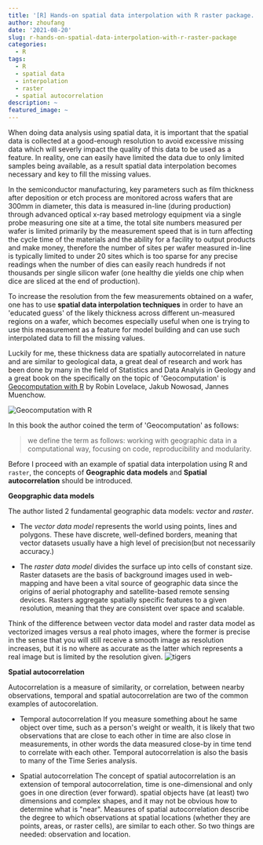```yaml
---
title: '[R] Hands-on spatial data interpolation with R raster package. '
author: zhoufang
date: '2021-08-20'
slug: r-hands-on-spatial-data-interpolation-with-r-raster-package
categories:
  - R
tags:
  - R
  - spatial data
  - interpolation
  - raster
  - spatial autocorrelation
description: ~
featured_image: ~
---
```


When doing data analysis using spatial data, it is important that the spatial data is collected at a good-enough resolution to avoid excessive missing data which will severly impact the quality of this data to be used as a feature. In reality, one can easily have limited the data due to only limited samples being available, as a result spatial data interpolation becomes necessary and key to fill the missing values.

In the semiconductor manufacturing, key parameters such as film thickness after deposition or etch process are monitored across wafers that are 300mm in diameter, this data is measured in-line (during production) through advanced optical x-ray based metrology equipment via a single probe measuring one site at a time, the total site numbers measured per wafer is limited primarily by the measurement speed that is in turn affecting the cycle time of the materials and the ability for a facility to output products and make money, therefore the number of sites per wafer measured in-line is typically limited to under 20 sites which is too sparse for any precise readings when the number of dies can easily reach hundreds if not thousands per single silicon wafer (one healthy die yields one chip when dice are sliced at the end of production). 

To increase the resolution from the few measurements obtained on a wafer, one has to use **spatial data interpolation techniques** in order to have an 'educated guess' of the likely thickness across different un-measured regions on a wafer, which becomes especially useful when one is trying to use this measurement as a feature for model building and can use such interpolated data to fill the missing values.

Luckily for me, these thickness data are spatially autocorrelated in nature and are similar to geological data, a great deal of research and work has been done by many in the field of Statistics and Data Analyis in Geology and a great book on the specifically on the topic of 'Geocomputation' is [Geocomputation with R](http://geocompr.robinlovelace.net) by Robin Lovelace, Jakub Nowosad, Jannes Muenchow.

![Geocomputation with R](/post/2021-08-20-r-hands-on-spatial-data-interpolation-with-r-raster-package.en_files/cover.png)

In this book the author coined the term of 'Geocomputation' as follows: 

> we define the term as follows: working with geographic data in a computational way, focusing on code, reproducibility and modularity.

Before I proceed with an example of spatial data interpolation using R and `raster`, the concepts of **Geographic data models** and **Spatial autocorrelation** should be introduced.

**Geopgraphic data models**

The author listed 2 fundamental geographic data models: *vector* and *raster*.

- The *vector data model* represents the world using points, lines and polygons. These have discrete, well-defined borders, meaning that vector datasets usually have a high level of precision(but not necessarily accuracy.)

- The *raster data model* divides the surface up into cells of constant size. Raster datasets are the basis of background images used in web-mapping and have been a vital source of geographic data since the origins of aerial photography and satellite-based remote sensing devices. Rasters aggregate spatially specific features to a given resolution, meaning that they are consistent over space and scalable.

Think of the difference between vector data model and raster data model as vectorized images versus a real photo images, where the former is precise in the sense that you will still receive a smooth image as resolution increases, but it is no where as accurate as the latter which represents a real image but is limited by the resolution given.
![tigers](/post/2021-08-20-r-hands-on-spatial-data-interpolation-with-r-raster-package.en_files/tigers_fixed_resolution.png)

**Spatial autocorrelation**

Autocorrelation is a measure of similarity, or correlation, between nearby observations, temporal and spatial autocorrelation are two of the common examples of autocorelation.

- Temporal autocorrelation
If you measure something about he same object over time, such as a person's weight or wealth, it is likely that two observations that are close to each other in time are also close in measurements, in other words the data measured close-by in time tend to correlate with each other. Temporal autocorrelation is also the basis to many of the Time Series analysis.

- Spatial autocorrelation
The concept of spatial autocorrelation is an extension of temporal autocorrelation, time is one-dimensional and only goes in one direction (ever forward). spatial objects have (at least) two dimensions and complex shapes, and it may not be obvious how to determine what is "near". Measures of spatial autocorrelation describe the degree to which observations at spatial locations (whether they are points, areas, or raster cells), are similar to each other. So two things are needed: observation and location.